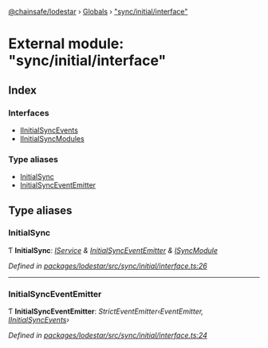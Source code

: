 [@chainsafe/lodestar](../README.md) › [Globals](../globals.md) › ["sync/initial/interface"](_sync_initial_interface_.md)

# External module: "sync/initial/interface"

## Index

### Interfaces

* [IInitialSyncEvents](../interfaces/_sync_initial_interface_.iinitialsyncevents.md)
* [IInitialSyncModules](../interfaces/_sync_initial_interface_.iinitialsyncmodules.md)

### Type aliases

* [InitialSync](_sync_initial_interface_.md#initialsync)
* [InitialSyncEventEmitter](_sync_initial_interface_.md#initialsynceventemitter)

## Type aliases

###  InitialSync

Ƭ **InitialSync**: *[IService](../interfaces/_node_nodejs_.iservice.md) & [InitialSyncEventEmitter](_sync_initial_interface_.md#initialsynceventemitter) & [ISyncModule](../interfaces/_sync_interface_.isyncmodule.md)*

*Defined in [packages/lodestar/src/sync/initial/interface.ts:26](https://github.com/ChainSafe/lodestar/blob/439c48cac/packages/lodestar/src/sync/initial/interface.ts#L26)*

___

###  InitialSyncEventEmitter

Ƭ **InitialSyncEventEmitter**: *StrictEventEmitter‹EventEmitter, [IInitialSyncEvents](../interfaces/_sync_initial_interface_.iinitialsyncevents.md)›*

*Defined in [packages/lodestar/src/sync/initial/interface.ts:24](https://github.com/ChainSafe/lodestar/blob/439c48cac/packages/lodestar/src/sync/initial/interface.ts#L24)*
